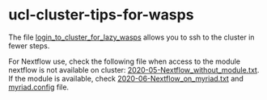 # ucl-cluster-tips-for-wasps

The file [login_to_cluster_for_lazy_wasps](https://github.com/EmelineFavreau/ucl-cluster-tips-for-wasps/blob/master/login_to_cluster_for_lazy_wasps) allows you to ssh to the cluster in fewer steps.

For Nextflow use, check the following file when access to the module nextflow is not available on cluster: [2020-05-Nextflow_without_module.txt](https://github.com/EmelineFavreau/ucl-cluster-tips-for-wasps/blob/master/2020-05-Nextflow_without_module.txt). If the module is available, check [2020-06-Nextflow_on_myriad.txt](https://github.com/EmelineFavreau/ucl-cluster-tips-for-wasps/blob/master/2020-06-Nextflow_on_myriad.txt) and [myriad.config](https://github.com/EmelineFavreau/ucl-cluster-tips-for-wasps/blob/master/myriad.config) file.
